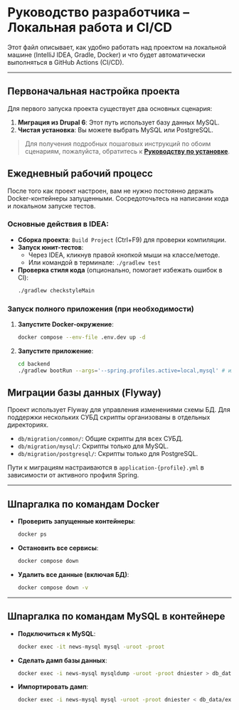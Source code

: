 # Руководство разработчика – Локальная работа и CI/CD

Этот файл описывает, как удобно работать над проектом на локальной машине (IntelliJ IDEA, Gradle, Docker)
и что будет автоматически выполняться в GitHub Actions (CI/CD).

---

## Первоначальная настройка проекта

Для первого запуска проекта существует два основных сценария:

1.  **Миграция из Drupal 6**: Этот путь использует базу данных MySQL.
2.  **Чистая установка**: Вы можете выбрать MySQL или PostgreSQL.

> Для получения подробных пошаговых инструкций по обоим сценариям, пожалуйста, обратитесь к
> **[Руководству по установке](./SETUP_GUIDE_RU.md)**.

## Ежедневный рабочий процесс

После того как проект настроен, вам не нужно постоянно держать Docker-контейнеры запущенными.
Сосредоточьтесь на написании кода и локальном запуске тестов.

### Основные действия в IDEA:
- **Сборка проекта**: `Build Project` (Ctrl+F9) для проверки компиляции.
- **Запуск юнит-тестов**:
    - Через IDEA, кликнув правой кнопкой мыши на классе/методе.
    - Или командой в терминале: `./gradlew test`
- **Проверка стиля кода** (опционально, помогает избежать ошибок в CI):
  ```bash
  ./gradlew checkstyleMain
  ```

### Запуск полного приложения (при необходимости)

1.  **Запустите Docker-окружение**:
    ```bash
    docker compose --env-file .env.dev up -d
    ```
2.  **Запустите приложение**:
    ```bash
    cd backend
    ./gradlew bootRun --args='--spring.profiles.active=local,mysql' # или postgresql
    ```

## Миграции базы данных (Flyway)

Проект использует Flyway для управления изменениями схемы БД. Для поддержки нескольких СУБД скрипты
организованы в отдельных директориях.

- `db/migration/common/`: Общие скрипты для всех СУБД.
- `db/migration/mysql/`: Скрипты только для MySQL.
- `db/migration/postgresql/`: Скрипты только для PostgreSQL.

Пути к миграциям настраиваются в `application-{profile}.yml` в зависимости от активного профиля Spring.

---

## Шпаргалка по командам Docker

- **Проверить запущенные контейнеры**:
  ```bash
  docker ps
  ```
- **Остановить все сервисы**:
  ```bash
  docker compose down
  ```
- **Удалить все данные (включая БД)**:
  ```bash
  docker compose down -v
  ```

---

## Шпаргалка по командам MySQL в контейнере

- **Подключиться к MySQL**:
  ```bash
  docker exec -it news-mysql mysql -uroot -proot
  ```
- **Сделать дамп базы данных**:
  ```bash
  docker exec -i news-mysql mysqldump -uroot -proot dniester > db_data/exported_dump.sql
  ```
- **Импортировать дамп**:
  ```bash
  docker exec -i news-mysql mysql -uroot -proot dniester < db_data/exported_dump.sql
  ```
